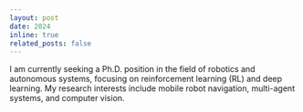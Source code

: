 ```yaml
---
layout: post
date: 2024
inline: true
related_posts: false
---
```


I am currently seeking a Ph.D. position in the field of robotics and autonomous systems, focusing on reinforcement learning (RL) and deep learning. My research interests include mobile robot navigation, multi-agent systems, and computer vision.

